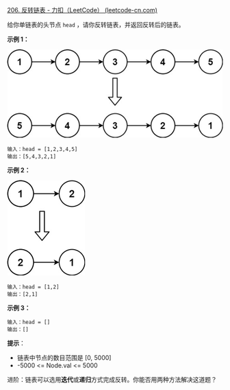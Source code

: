 [206. 反转链表 - 力扣（LeetCode） (leetcode-cn.com)](https://leetcode-cn.com/problems/reverse-linked-list/)

给你单链表的头节点 `head` ，请你反转链表，并返回反转后的链表。

**示例 1：**

![](./Snipaste_2021-09-14_10-25-35.png)

~~~
输入：head = [1,2,3,4,5]
输出：[5,4,3,2,1]
~~~

**示例 2：**

![](./Snipaste_2021-09-14_10-26-15.png)

~~~
输入：head = [1,2]
输出：[2,1]
~~~

**示例 3：**

```
输入：head = []
输出：[]
```

**提示**：

* 链表中节点的数目范围是 [0, 5000]
* -5000 <= Node.val <= 5000


进阶：链表可以选用**迭代**或**递归**方式完成反转。你能否用两种方法解决这道题？


